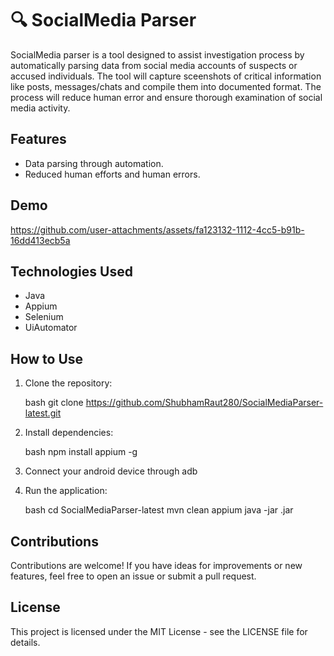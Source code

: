# 🔍 SocialMedia Parser

SocialMedia parser is a tool designed to assist investigation process by automatically parsing data from social media accounts of suspects or accused individuals. The tool will capture sceenshots of critical information like posts, messages/chats and compile them into documented format. 
The process will reduce human error and ensure thorough examination of social media activity. 

## Features

- Data parsing through automation.
- Reduced human efforts and human errors. 

## Demo
https://github.com/user-attachments/assets/fa123132-1112-4cc5-b91b-16dd413ecb5a


## Technologies Used

- Java
- Appium
- Selenium
- UiAutomator

  
## How to Use

1. Clone the repository:

   bash
   git clone https://github.com/ShubhamRaut280/SocialMediaParser-latest.git
   
2. Install dependencies:

   bash
   npm install appium -g
   
3. Connect your android device through adb
  
5. Run the application:

   bash
   cd SocialMediaParser-latest
   mvn clean
   appium
   java -jar <filename>.jar 
   
   



## Contributions

Contributions are welcome! If you have ideas for improvements or new features, feel free to open an issue or submit a pull request.

## License

This project is licensed under the MIT License - see the LICENSE file for details.
